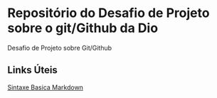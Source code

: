 #  Repositório do Desafio de Projeto  sobre o git/Github da Dio 
Desafio de Projeto sobre Git/Github

## Links Úteis 
[Sintaxe Basica Markdown](https://www.markdownguide.org/basic-syntax/)

